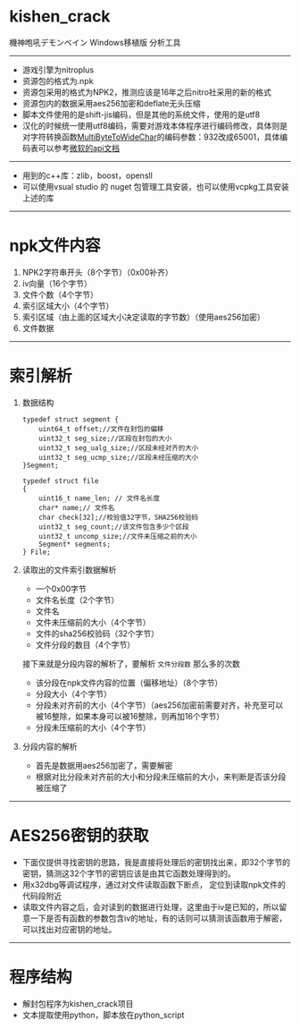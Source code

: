# kishen_crack
機神咆吼デモンベイン Windows移植版 分析工具

-----

- 游戏引擎为nitroplus
- 资源包的格式为.npk
- 资源包采用的格式为NPK2，推测应该是16年之后nitro社采用的新的格式
- 资源包内的数据采用aes256加密和deflate无头压缩
- 脚本文件使用的是shift-jis编码，但是其他的系统文件，使用的是utf8
- 汉化的时候统一使用utf8编码，需要对游戏本体程序进行编码修改，具体则是对字符转换函数[MultiByteToWideChar](https://docs.microsoft.com/zh-cn/windows/win32/api/stringapiset/nf-stringapiset-multibytetowidechar?redirectedfrom=MSDN)的编码参数：932改成65001，具体编码表可以参考[微软的api文档](https://docs.microsoft.com/zh-cn/windows/win32/intl/code-page-identifiers)
-----

- 用到的c++库：zlib，boost，opensll
- 可以使用vsual studio 的 nuget 包管理工具安装，也可以使用vcpkg工具安装上述的库

-----

# npk文件内容

1. NPK2字符串开头（8个字节）（0x00补齐）
2. iv向量（16个字节）
3. 文件个数（4个字节）
4. 索引区域大小（4个字节）
5. 索引区域（由上面的区域大小决定读取的字节数）（使用aes256加密）
6. 文件数据

-----

# 索引解析

1. 数据结构

	```
	typedef struct segment {
		uint64_t offset;//文件在封包的偏移
		uint32_t seg_size;//区段在封包的大小
		uint32_t seg_ualg_size;//区段未经对齐的大小
		uint32_t seg_ucmp_size;//区段未经压缩的大小
	}Segment;

	typedef struct file
	{
		uint16_t name_len; // 文件名长度
		char* name;// 文件名
		char check[32];//校验值32字节，SHA256校验码
		uint32_t seg_count;//该文件包含多少个区段
		uint32_t uncomp_size;//文件未压缩之前的大小
		Segment* segments;
	} File;

	```
2. 读取出的文件索引数据解析

	- 一个0x00字节
	- 文件名长度（2个字节）
	- 文件名
	- 文件未压缩前的大小（4个字节）
	- 文件的sha256校验码（32个字节）
	- 文件分段的数目（4个字节）

	接下来就是分段内容的解析了，要解析 `文件分段数` 那么多的次数

	- 该分段在npk文件内容的位置（偏移地址）（8个字节）
	- 分段大小（4个字节）
	- 分段未对齐前的大小（4个字节）（aes256加密前需要对齐，补充至可以被16整除，如果本身可以被16整除，则再加16个字节）
	- 分段未压缩前的大小（4个字节）

3. 分段内容的解析
	- 首先是数据用aes256加密了，需要解密
	- 根据对比分段未对齐前的大小和分段未压缩前的大小，来判断是否该分段被压缩了


----

# AES256密钥的获取

- 下面仅提供寻找密钥的思路，我是直接将处理后的密钥找出来，即32个字节的密钥，猜测这32个字节的密钥应该是由其它函数处理得到的。
- 用x32dbg等调试程序，通过对文件读取函数下断点， 定位到读取npk文件的代码段附近
- 读取文件内容之后，会对读到的数据进行处理，这里由于iv是已知的，所以留意一下是否有函数的参数包含iv的地址，有的话则可以猜测该函数用于解密，可以找出对应密钥的地址。

----


# 程序结构
	
- 解封包程序为kishen_crack项目
- 文本提取使用python，脚本放在python_script
